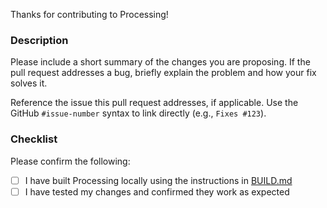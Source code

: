 Thanks for contributing to Processing!

### Description

Please include a short summary of the changes you are proposing. If the pull request addresses a bug, briefly explain the problem and how your fix solves it.

Reference the issue this pull request addresses, if applicable. Use the GitHub `#issue-number` syntax to link directly (e.g., `Fixes #123`).

### Checklist

Please confirm the following:

- [ ] I have built Processing locally using the instructions in [BUILD.md](https://github.com/processing/processing4/blob/main/BUILD.md)
- [ ] I have tested my changes and confirmed they work as expected
